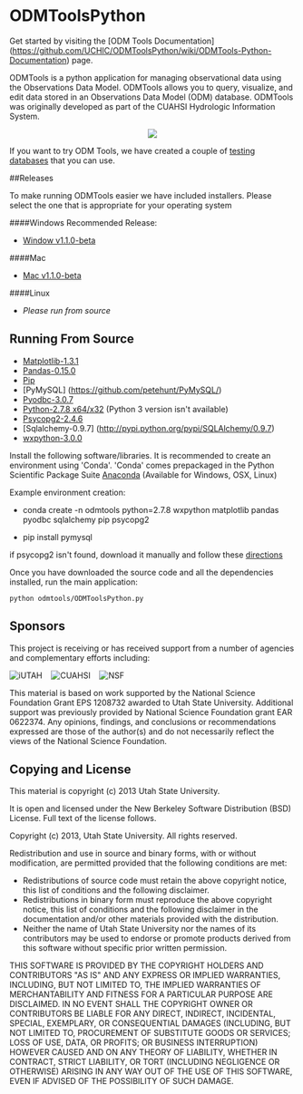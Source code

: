 ODMToolsPython
==============

Get started by visiting the [ODM Tools Documentation] (https://github.com/UCHIC/ODMToolsPython/wiki/ODMTools-Python-Documentation) page.

ODMTools is a python application for managing observational data using the Observations Data Model. ODMTools allows you to query, visualize, and edit data stored in an Observations Data Model (ODM) database. ODMTools was originally developed as part of the CUAHSI Hydrologic Information System.

<p align="center"><img src="https://github.com/UCHIC/ODMToolsPython/raw/master/doc/images/ODMToolsScreenShot.jpg"></p>

If you want to try ODM Tools, we have created a couple of [testing databases](https://github.com/UCHIC/ODMToolsPython/tree/master/examples) that you can use. 

##Releases

To make running ODMTools easier we have included installers. Please select the one that is appropriate for your operating system

####Windows
Recommended Release: 
+   [Window v1.1.0-beta](https://github.com/UCHIC/ODMToolsPython/releases/download/v1.1.0-beta/ODMTools_v1.1.0-beta_setup.exe)

####Mac
+   [Mac v1.1.0-beta](https://github.com/UCHIC/ODMToolsPython/releases/download/v1.1.0-beta/ODMTools_v1.1.0_Mac_Installer.pkg.zip)

####Linux
+   *Please run from source*

Running From Source
-------------------

+	[Matplotlib-1.3.1](https://github.com/matplotlib/matplotlib/releases/tag/v1.3.1)
+	[Pandas-0.15.0](https://github.com/pydata/pandas/releases)
+	[Pip](http://docs.python-guide.org/en/latest/starting/install/win.html)
+	[PyMySQL] (https://github.com/petehunt/PyMySQL/)
+	[Pyodbc-3.0.7](https://code.google.com/p/pyodbc/downloads/detail?name=pyodbc-3.0.7.win-amd64-py2.7.exe)
+	[Python-2.7.8 x64/x32](http://www.python.org/download/releases/2.7.3/) (Python 3 version isn't available)
+	[Psycopg2-2.4.6](http://initd.org/psycopg/docs/install.html)
+	[Sqlalchemy-0.9.7] (http://pypi.python.org/pypi/SQLAlchemy/0.9.7)
+	[wxpython-3.0.0](http://www.wxpython.org/download.php)

Install the following software/libraries. 
It is recommended to create an environment using 'Conda'. 
'Conda' comes prepackaged in the Python Scientific Package Suite [Anaconda](http://continuum.io/downloads) (Available for Windows, OSX, Linux)

Example environment creation:

+   conda create -n odmtools python=2.7.8 wxpython matplotlib pandas pyodbc sqlalchemy pip psycopg2

+   pip install pymysql


if psycopg2 isn't found, download it manually and follow these [directions](https://stackoverflow.com/questions/5420789/how-to-install-psycopg2-with-pip-on-python)

Once you have downloaded the source code and all the dependencies installed, run the main application:
    
    python odmtools/ODMToolsPython.py

Sponsors
---------
This project is receiving or has received support from a number of agencies and complementary efforts including:

![iUTAH](/doc/images/iutah_eu_horz_sm.png)    ![CUAHSI](/doc/images/cuahsi_logo_sm.gif)    ![NSF](/doc/images/nsf.gif)

This material is based on work supported by the National Science Foundation Grant EPS 1208732 awarded to Utah State University.  Additional support was previously provided by National Science Foundation grant EAR 0622374.  Any opinions, findings, and conclusions or recommendations expressed are those of the author(s) and do not necessarily reflect the views of the National Science Foundation.

Copying and License
----------------------------

This material is copyright (c) 2013 Utah State University.

It is open and licensed under the New Berkeley Software Distribution (BSD) License.  Full text of the license follows.

Copyright (c) 2013, Utah State University. All rights reserved.

Redistribution and use in source and binary forms, with or without modification, are permitted provided that the following conditions are met:

*  Redistributions of source code must retain the above copyright notice, this list of conditions and the following disclaimer.
*  Redistributions in binary form must reproduce the above copyright notice, this list of conditions and the following disclaimer in the documentation and/or other materials provided with the distribution.
*  Neither the name of Utah State University nor the names of its contributors may be used to endorse or promote products derived from this software without specific prior written permission.

THIS SOFTWARE IS PROVIDED BY THE COPYRIGHT HOLDERS AND CONTRIBUTORS "AS IS" AND ANY EXPRESS OR IMPLIED WARRANTIES, INCLUDING, BUT NOT LIMITED TO, THE IMPLIED WARRANTIES OF MERCHANTABILITY AND FITNESS FOR A PARTICULAR PURPOSE ARE DISCLAIMED. IN NO EVENT SHALL THE COPYRIGHT OWNER OR CONTRIBUTORS BE LIABLE FOR ANY DIRECT, INDIRECT, INCIDENTAL, SPECIAL, EXEMPLARY, OR CONSEQUENTIAL DAMAGES (INCLUDING, BUT NOT LIMITED TO, PROCUREMENT OF SUBSTITUTE GOODS OR SERVICES; LOSS OF USE, DATA, OR PROFITS; OR BUSINESS INTERRUPTION) HOWEVER CAUSED AND ON ANY THEORY OF LIABILITY, WHETHER IN CONTRACT, STRICT LIABILITY, OR TORT (INCLUDING NEGLIGENCE OR OTHERWISE) ARISING IN ANY WAY OUT OF THE USE OF THIS SOFTWARE, EVEN IF ADVISED OF THE POSSIBILITY OF SUCH DAMAGE. 


